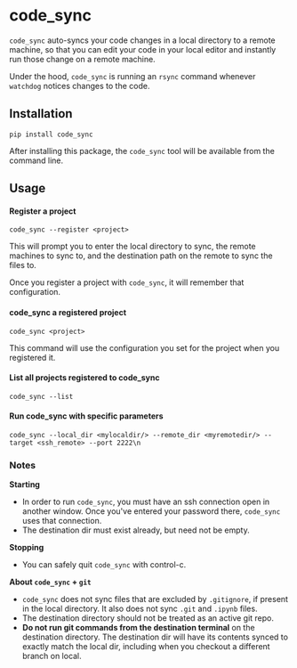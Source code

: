 # code_sync
`code_sync` auto-syncs your code changes in a local directory to a remote machine,
so that you can edit your code in your local editor and instantly run those change on a remote machine.

Under the hood, `code_sync` is running an `rsync` command whenever `watchdog` notices changes to the code.

## Installation
`pip install code_sync`

After installing this package, the `code_sync` tool will be available from the command line.


## Usage

#### Register a project
    code_sync --register <project>
This will prompt you to enter the local directory to sync,
the remote machines to sync to,
and the destination path on the remote to sync the files to.

Once you register a project with `code_sync`, it will remember that configuration.

#### code_sync a registered project
    code_sync <project>
This command will use the configuration you set for the project when you registered it.

#### List all projects registered to code_sync
    code_sync --list

#### Run code_sync with specific parameters
    code_sync --local_dir <mylocaldir/> --remote_dir <myremotedir/> --target <ssh_remote> --port 2222\n


### Notes
**Starting**
* In order to run `code_sync`, you must have an ssh connection open in another window.
Once you've entered your password there, `code_sync` uses that connection.
* The destination dir must exist already, but need not be empty.

**Stopping**
* You can safely quit `code_sync` with control-c.

**About `code_sync` + `git`**
* `code_sync` does not sync files that are excluded by `.gitignore`, if present in the local directory.
It also does not sync `.git` and `.ipynb` files.
* The destination directory should not be treated as an active git repo.
* **Do not run git commands from the destination terminal** on the destination directory.
The destination dir will have its contents synced to exactly match the local dir, including when you checkout a different branch on local.
